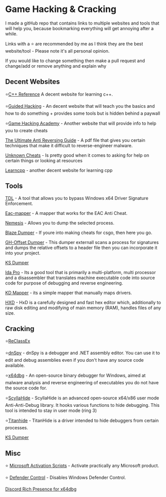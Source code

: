 # Game Hacking & Cracking

I made a gitHub repo that contains links to multiple websites and tools that will help you, because bookmarking everything will get annoying after a while.

Links with a ⭐ are recommended by me as I think they are the best website/tool - Please note it's all personal opinion.

If you would like to change something then make a pull request and change/add or remove anything and explain why


## Decent Websites
⭐[C++ Reference](https://en.cppreference.com/w/)  A decent website for learning c++.

⭐[Guided Hacking](https://guidedhacking.com/) - An decent website that will teach you the basics and how to do something + provides some tools but is hidden behind a paywall

⭐[Game Hacking Academy](https://gamehacking.academy/about) - Another website that will provide info to help you to create cheats

[The Ultimate Anti Reversing Guide](https://anti-reversing.com/Downloads/Anti-Reversing/The_Ultimate_Anti-Reversing_Reference.pdf) - A pdf file that gives you certain techniques that make it difficult to reverse-engineer malware.

[Unknown Cheats](https://www.unknowncheats.me/forum/index.php) - Is pretty good when it comes to asking for help on certain things or looking at resources

[Learncpp](https://www.learncpp.com/) - another decent website for learning cpp

## Tools
[TDL](https://github.com/hfiref0x/TDL) - A tool that allows you to bypass Windows x64 Driver Signature Enforcement.

[Eac-mapper](https://github.com/Compiled-Code/eac-mapper) - A mapper that works for the EAC Anti Cheat.

[Nemesis](https://github.com/not-matthias/Nemesis) - Allows you to dump the selected process.

[Blaze Dumper](https://github.com/Akandesh/blazedumper) - If youre into making cheats for csgo, then here you go.

[GH-Offset Dumper](https://github.com/guided-hacking/GH-Offset-Dumper) - This dumper externall scans a process for signatures and dumps the relative offsets to a header file then you can incorporate it into your project.

[KS Dumper](https://github.com/EquiFox/KsDumper) 

[Ida Pro](https://mega.nz/file/jMJgEDBJ#HXf7R9fRJ1a5jyKNB-GSW2uj-O5FMYadMVqIY4uD3Gs) - Its a good tool that is primarily a multi-platform, multi processor and a disassembler that translates machine executable code into source code for purpose of debugging and reverse engineering.

[KD Mapper](https://github.com/TheCruZ/kdmapper) - its a simple mapper that manually maps drivers.

[HXD](https://mh-nexus.de/en/hxd/) - HxD is a carefully designed and fast hex editor which, additionally to raw disk editing and modifying of main memory (RAM), handles files of any size.

## Cracking
⭐[ReClassEx](https://github.com/ajkhoury/ReClassEx)

⭐[dnSpy](https://github.com/dnSpy/dnSpy) - dnSpy is a debugger and .NET assembly editor. You can use it to edit and debug assemblies even if you don't have any source code available.

⭐[x64dbg](https://github.com/x64dbg/x64dbg) - An open-source binary debugger for Windows, aimed at malware analysis and reverse engineering of executables you do not have the source code for.

⭐[ScyllaHide](https://github.com/x64dbg/ScyllaHide) - ScyllaHide is an advanced open-source x64/x86 user mode Anti-Anti-Debug library. It hooks various functions to hide debugging. This tool is intended to stay in user mode (ring 3)

⭐[Titanhide](https://github.com/mrexodia/titanhide) - TitanHide is a driver intended to hide debuggers from certain processes.

[KS Dumper](https://github.com/EquiFox/KsDumper) 

## Misc
⭐ [Microsoft Activation Scripts](https://github.com/massgravel/Microsoft-Activation-Scripts) - Activate practically any Microsoft product.

⭐ [Defender Control](https://github.com/qtkite/defender-control) - Disables Windows Defender Control.

[Discord Rich Presence for x64dbg](https://github.com/EinTim23/Discord-rich-presence-for-x64dbg)

